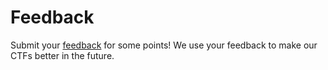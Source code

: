 # Feedback

Submit your [feedback](https://forms.gle/q7MPcjPRfr4WR1GG8) for some points! We use your feedback to make our CTFs better in the future.